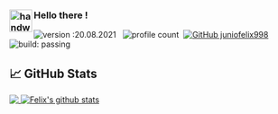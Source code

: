 ### <img alt="handwavegif" src="https://user-images.githubusercontent.com/39513876/112366216-8cfe7400-8cfe-11eb-8116-7d3dbae20e97.gif" width='40' align="left"/> Hello there !
![version :20.08.2021](https://img.shields.io/badge/version-20.08.2021-informational) &nbsp;
![profile count](https://komarev.com/ghpvc/?username=juniofelix998&color=red)&nbsp;
[![GitHub juniofelix998](https://img.shields.io/github/followers/juniofelix998?label=follow&style=social)](https://github.com/juniofelix998)&nbsp;
![build: passing](https://img.shields.io/badge/build-passing-success)


## &#x1f4c8; GitHub Stats
<a href="https://github.com/juniorfelix998">
  <img align="top" src="https://github-readme-stats.vercel.app/api/top-langs/?username=juniorfelix998&layout=compact&theme=prussian&hide=html&langs_count=6" />
</a>
<a href="https://github.com/juniofelix998">
 <img align="top" src="https://github-readme-stats.vercel.app/api?username=juniorfelix998&custom_title=Felix's%20Github%20Stats&count_private=true&show_icons=true&theme=prussian" alt="Felix's github stats"/>
</a>


